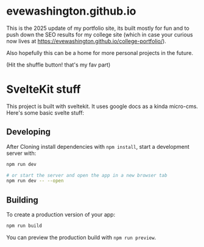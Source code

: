 # evewashington.github.io

This is the 2025 update of my portfolio site, its built mostly for fun and to push down the SEO results for my college site (which in case your curious now lives at https://evewashington.github.io/college-portfolio/). 

Also hopefully this can be a home for more personal projects in the future. 

(Hit the shuffle button! that's my fav part)

# SvelteKit stuff 
This project is built with sveltekit. It uses google docs as a kinda micro-cms. Here's some basic svelte stuff: 

## Developing

After Cloning install dependencies with `npm install`, start a development server with:

```sh
npm run dev

# or start the server and open the app in a new browser tab
npm run dev -- --open
```

## Building

To create a production version of your app:

```sh
npm run build
```

You can preview the production build with `npm run preview`.

